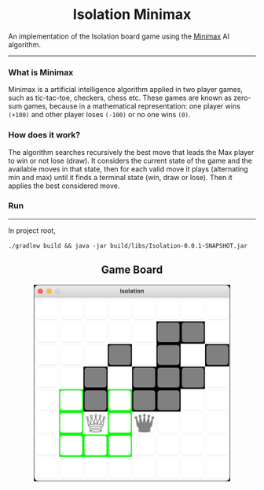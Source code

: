 # <div align="center">Isolation Minimax</div>

An implementation of the Isolation board game using the [Minimax](https://en.wikipedia.org/wiki/Minimax) AI algorithm.

---

### What is Minimax

Minimax is a artificial intelligence algorithm applied in two player games, such as tic-tac-toe, checkers, chess etc. These games are known as zero-sum games, because in a mathematical representation: one player wins `(+100)` and other player loses `(-100)` or no one wins `(0)`.

### How does it work?

The algorithm searches recursively the best move that leads the Max player to win or not lose (draw). It considers the current state of the game and the available moves in that state, then for each valid move it plays (alternating min and max) until it finds a terminal state (win, draw or lose). Then it applies the best considered move.

### Run

---

In project root,
``` thymeleafspringsecurityextras
./gradlew build && java -jar build/libs/Isolation-0.0.1-SNAPSHOT.jar
```

## <div align="center">Game Board</div>

<p align="center">
<img height=400 src="https://github.com/AlexandrosAlexiou/Isolation-minimax/blob/main/src/main/resources/board.png" alt="board"/>
</p>
